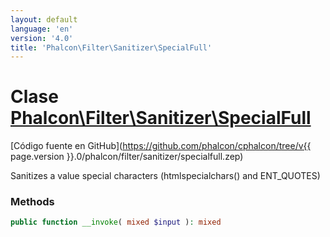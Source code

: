 ```yaml
---
layout: default
language: 'en'
version: '4.0'
title: 'Phalcon\Filter\Sanitizer\SpecialFull'
---
```


# Clase [Phalcon\Filter\Sanitizer\SpecialFull](Phalcon_Filter_Sanitizer_SpecialFull)

[Código fuente en GitHub](https://github.com/phalcon/cphalcon/tree/v{{ page.version }}.0/phalcon/filter/sanitizer/specialfull.zep)

Sanitizes a value special characters (htmlspecialchars() and ENT_QUOTES)

### Methods

```php
public function __invoke( mixed $input ): mixed
```